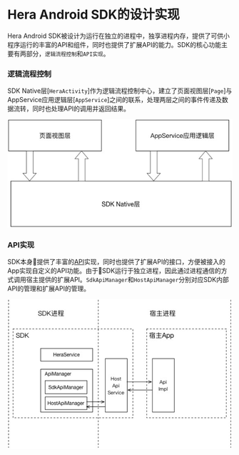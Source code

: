 # Hera Android SDK的设计实现

Hera Android SDK被设计为运行在独立的进程中，独享进程内存，提供了可供小程序运行的丰富的API和组件，同时也提供了扩展API的能力。SDK的核心功能主要有两部分，`逻辑流程控制`和`API实现`。

### 逻辑流程控制
SDK Native层[`HeraActivity`]作为逻辑流程控制中心，建立了页面视图层[`Page`]与AppService应用逻辑层[`AppService`]之间的联系，处理两层之间的事件传递及数据流转，同时也处理API的调用并返回结果。

![](assets/impl/logical.jpg)

### API实现
SDK本身提供了丰富的[API](../Others/API.md)实现，同时也提供了扩展API的接口，方便被接入的App实现自定义的API功能。由于SDK运行于独立进程，因此通过进程通信的方式调用宿主提供的扩展API。`SdkApiManager`和`HostApiManager`分别对应SDK内部API的管理和扩展API的管理。

![](assets/impl/extapi.jpg)
